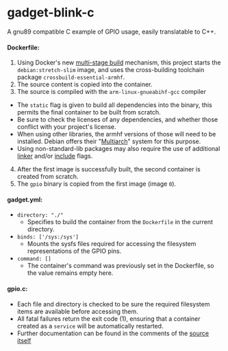 # gadget-blink-c
A gnu89 compatible C example of GPIO usage, easily translatable to C++. 

#### Dockerfile:
1. Using Docker's new [multi-stage build](https://docs.docker.com/engine/userguide/eng-image/multistage-build/) mechanism, this project starts the `debian:stretch-slim` image, and uses the cross-building toolchain package `crossbuild-essential-armhf`.
2. The source content is copied into the container.
3. The source is compiled with the `arm-linux-gnueabihf-gcc` compiler
  - The `static` flag is given to build all dependencies into the binary, this permits the final container to be built from scratch.
  - Be sure to check the licenses of any dependencies, and whether those conflict with your project's license.
  - When using other libraries, the armhf versions of those will need to be installed. Debian offers their "[Multiarch](https://wiki.debian.org/Multiarch/HOWTO)" system for this purpose.
  - Using non-standard-lib packages may also require the use of additional [linker](https://gcc.gnu.org/onlinedocs/gcc-6.3.0/gcc/Link-Options.html#Link-Options) and/or [include](https://gcc.gnu.org/onlinedocs/gcc-6.3.0/gcc/Directory-Options.html#Directory-Options) flags.
4. After the first image is successfully built, the second container is created from scratch.
5. The `gpio` binary is copied from the first image (image `0`).

#### gadget.yml:
- `directory: "./"`
  - Specifies to build the container from the `Dockerfile` in the current directory.
- `binds: ['/sys:/sys']`
  - Mounts the sysfs files required for accessing the filesystem representations of the GPIO pins.
- `command: []`
  - The container's command was previously set in the Dockerfile, so the value remains empty here.

#### gpio.c:
- Each file and directory is checked to be sure the required filesystem items are available before accessing them.
- All fatal failures return the exit code (1), ensuring that a container created as a `service` will be automatically restarted.
- Further documentation can be found in the comments of the [source itself](https://github.com/NextThingCo/Gadget-Docker-Examples/blob/master/gadget-blink-c/gpio.c)
